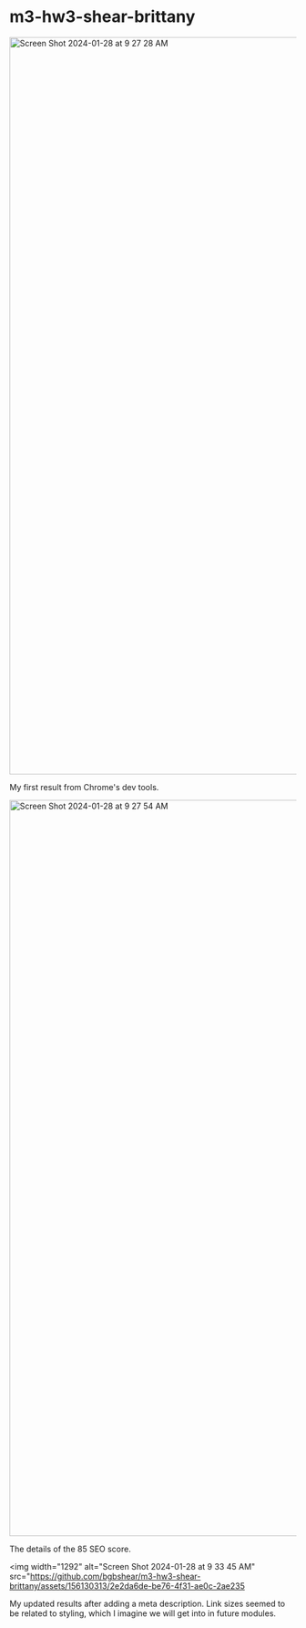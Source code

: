 # m3-hw3-shear-brittany

<img width="1294" alt="Screen Shot 2024-01-28 at 9 27 28 AM" src="https://github.com/bgbshear/m3-hw3-shear-brittany/assets/156130313/5f9e99b0-3fc7-468a-a2b0-8a6a1716bd09">

My first result from Chrome's dev tools.

<img width="1292" alt="Screen Shot 2024-01-28 at 9 27 54 AM" src="https://github.com/bgbshear/m3-hw3-shear-brittany/assets/156130313/7c69b165-58c4-4e83-ab11-779f61f23967">

The details of the 85 SEO score.

<img width="1292" alt="Screen Shot 2024-01-28 at 9 33 45 AM" src="https://github.com/bgbshear/m3-hw3-shear-brittany/assets/156130313/2e2da6de-be76-4f31-ae0c-2ae235

My updated results after adding a meta description. Link sizes seemed to be related to styling, which I imagine we will get into in future modules.